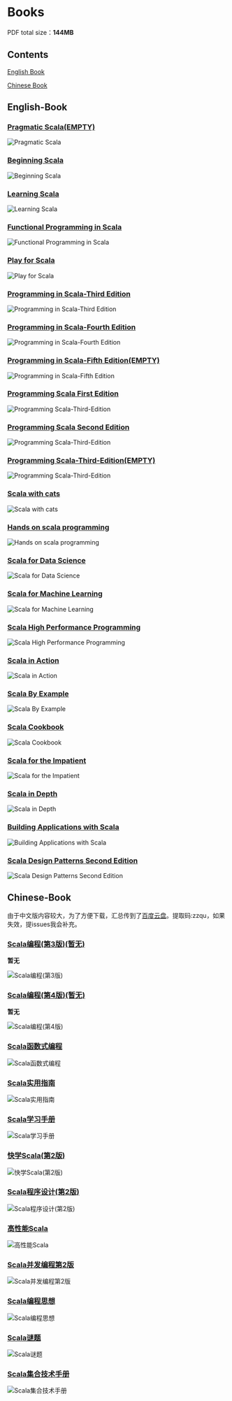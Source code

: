 # **Books**

PDF total size：**144MB**

## **Contents**

[English Book](#English-Book)

[Chinese Book](#Chinese-Book)

## English-Book

### [Pragmatic Scala(EMPTY)](Pragmatic-Scala.pdf)

![Pragmatic Scala](images/Pragmatic-Scala.jpg)

### [Beginning Scala](Beginning-Scala.pdf)

![Beginning Scala](images/Beginning-Scala.png)

### [Learning Scala](Learning-Scala.pdf)

![Learning Scala](images/Learning-Scala.jpg)

### [Functional Programming in Scala](Functional-Programming-in-Scala.pdf)

![Functional Programming in Scala](images/Functional-Programming-in-Scala.jpg)

### [Play for Scala](Play-for-Scala.pdf)

![Play for Scala](images/Play-for-Scala.jpg)

### [Programming in Scala-Third Edition](Programming-in-Scala-Third-Edition.pdf)

![Programming in Scala-Third Edition](images/Programming-in-Scala-Third-Edition.jpg)

### [Programming in Scala-Fourth Edition](Programming-in-Scala-Fourth-Edition.pdf)


![Programming in Scala-Fourth Edition](images/Programming-in-Scala-Fourth-Edition.jpg)

### [Programming in Scala-Fifth Edition(EMPTY)](Programming-in-Scala-Fifth-Edition.pdf)

![Programming in Scala-Fifth Edition](images/Programming-in-Scala-Fifth-Edition.jpg)


### [Programming Scala First Edition](Programming-Scala-First-Edition.pdf)

![Programming Scala-Third-Edition](images/Programming-Scala-First-Edition.png)

### [Programming Scala Second Edition](Programming-Scala-Second-Edition.pdf)

![Programming Scala-Third-Edition](images/Programming-Scala-Second-Edition.png)

### [Programming Scala-Third-Edition(EMPTY)](Programming-Scala-Third-Edition.pdf)

![Programming Scala-Third-Edition](images/Programming-Scala-Third-Edition.jpg)



### [Scala with cats](Scala-with-cats.pdf)

![Scala with cats](images/Scala-with-cats.png)

### [Hands on scala programming](Hands-on-scala-programming.pdf)

![Hands on scala programming](images/Hands-on-scala-programming.png)

### [Scala for Data Science](Scala-for-Data-Science.pdf)

![Scala for Data Science](images/Scala-for-Data-Science.png)

### [Scala for Machine Learning](Scala-for-Machine-Learning.pdf)

![Scala for Machine Learning](images/Scala-for-Machine-Learning.png)


### [Scala High Performance Programming](Scala-High-Performance-Programming.pdf)

![Scala High Performance Programming](images/Scala-High-Performance-Programming.png)


### [Scala in Action](Scala-in-Action.pdf)

![Scala in Action](images/Scala-in-Action.png)


### [Scala By Example](Scala-By-Example.pdf)

![Scala By Example](images/Scala-By-Example.png)

### [Scala Cookbook](Scala-Cookbook.pdf)

![Scala Cookbook](images/Scala-Cookbook.png)


### [Scala for the Impatient](Scala-for-the-Impatient.pdf)

![Scala for the Impatient](images/Scala-for-the-Impatient.png)

### [Scala in Depth](Scala-in-Depth.pdf)

![Scala in Depth](images/Scala-in-Depth.png)

### [Building Applications with Scala](Building-Applications-with-Scala.pdf)

![Building Applications with Scala](images/Building-Applications-with-Scala.png)

### [Scala Design Patterns Second Edition](Scala-DesignPatterns-Second-Edition.pdf)

![Scala Design Patterns Second Edition](images/Scala-DesignPatterns-Second-Edition.jpg)

## Chinese-Book

由于中文版内容较大，为了方便下载，汇总传到了[百度云盘](https://pan.baidu.com/s/1N67CtkoYiHhdxQW5zO0VYQ)。提取码:zzqu，如果失效，提issues我会补充。

### [Scala编程(第3版)(暂无)]()

**暂无**

![Scala编程(第3版)](images/Scala编程(第3版).jpg)


### [Scala编程(第4版)(暂无)]()

**暂无**

![Scala编程(第4版)](images/Scala编程(第4版).jpg)


### [Scala函数式编程](Scala函数式编程.pdf)

![Scala函数式编程](images/Scala函数式编程.jpg)


### [Scala实用指南](Scala实用指南.pdf)

![Scala实用指南](images/Scala实用指南.jpg)


### [Scala学习手册](Scala学习手册.pdf)

![Scala学习手册](images/Scala学习手册.jpg)


### [快学Scala(第2版)](快学Scala.pdf)

![快学Scala(第2版)](images/快学Scala(第2版).jpg)


### [Scala程序设计(第2版)](Scala程序设计第2版.pdf)

![Scala程序设计(第2版)](images/Scala程序设计(第2版).png)


### [高性能Scala](高性能Scala.pdf)

![高性能Scala](images/高性能Scala.jpg)


### [Scala并发编程第2版](Scala并发编程.pdf)

![Scala并发编程第2版](images/Scala并发编程第2版.jpg)


### [Scala编程思想](Scala编程思想.pdf)

![Scala编程思想](images/Scala编程思想.jpg)


### [Scala谜题](Scala谜题.pdf)

![Scala谜题](images/Scala谜题.jpg)


### [Scala集合技术手册](Scala集合技术手册.pdf)

![Scala集合技术手册](images/Scala集合技术手册.jpg)
